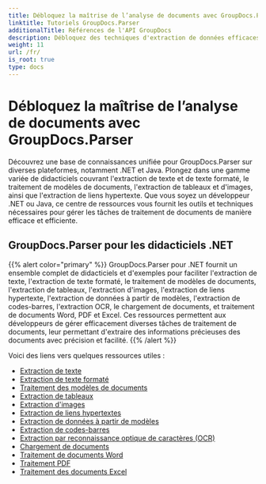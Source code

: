 ```yaml
---
title: Débloquez la maîtrise de l’analyse de documents avec GroupDocs.Parser
linktitle: Tutoriels GroupDocs.Parser
additionalTitle: Références de l'API GroupDocs
description: Débloquez des techniques d'extraction de données efficaces avec GroupDocs.Parser pour .NET et Java. Explorez des didacticiels sur l'extraction de texte, de tableaux, d'images et plus encore.
weight: 11
url: /fr/
is_root: true
type: docs
---
```

# Débloquez la maîtrise de l’analyse de documents avec GroupDocs.Parser


Découvrez une base de connaissances unifiée pour GroupDocs.Parser sur diverses plateformes, notamment .NET et Java. Plongez dans une gamme variée de didacticiels couvrant l'extraction de texte et de texte formaté, le traitement de modèles de documents, l'extraction de tableaux et d'images, ainsi que l'extraction de liens hypertexte. Que vous soyez un développeur .NET ou Java, ce centre de ressources vous fournit les outils et techniques nécessaires pour gérer les tâches de traitement de documents de manière efficace et efficiente.

## GroupDocs.Parser pour les didacticiels .NET
{{% alert color="primary" %}}
GroupDocs.Parser pour .NET fournit un ensemble complet de didacticiels et d'exemples pour faciliter l'extraction de texte, l'extraction de texte formaté, le traitement de modèles de documents, l'extraction de tableaux, l'extraction d'images, l'extraction de liens hypertexte, l'extraction de données à partir de modèles, l'extraction de codes-barres, l'extraction OCR, le chargement de documents, et traitement de documents Word, PDF et Excel. Ces ressources permettent aux développeurs de gérer efficacement diverses tâches de traitement de documents, leur permettant d'extraire des informations précieuses des documents avec précision et facilité.
{{% /alert %}}

Voici des liens vers quelques ressources utiles :
 
- [Extraction de texte](./net/text-extraction/)
- [Extraction de texte formaté](./net/formatted-text-extraction/)
- [Traitement des modèles de documents](./net/document-template-processing/)
- [Extraction de tableaux](./net/table-extraction/)
- [Extraction d'images](./net/image-extraction/)
- [Extraction de liens hypertextes](./net/hyperlink-extraction/)
- [Extraction de données à partir de modèles](./net/data-extraction-from-templates/)
- [Extraction de codes-barres](./net/barcode-extraction/)
- [Extraction par reconnaissance optique de caractères (OCR)](./net/ocr-extraction/)
- [Chargement de documents](./net/document-loading/)
- [Traitement de documents Word](./net/word-document-processing/)
- [Traitement PDF](./net/pdf-processing/)
- [Traitement des documents Excel](./net/excel-document-processing/)





